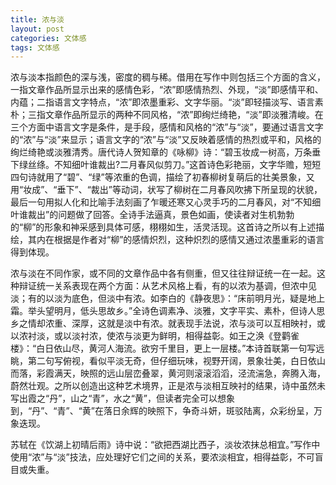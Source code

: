 ```yaml
---
title: 浓与淡
layout: post
categories: 文体感
tags: 文体感
---
```


浓与淡本指颜色的深与浅，密度的稠与稀。借用在写作中则包括三个方面的含义，一指文章作品所显示出来的感情色彩，“浓”即感情热烈、外现，“淡”即感情平和、内蕴；二指语言文字特点，“浓”即浓墨重彩、文字华丽。“淡”即轻描淡写、语言素朴；三指文章作品所显示的两种不同风格，“浓”即绚烂绮艳，“淡”即淡雅清峻。在三个方面中语言文字是条件，是手段，感情和风格的“浓”与“淡”，要通过语言文字的“浓”与“淡”来显示；语言文字的“浓”与“淡”又反映着感情的热烈或平和，风格的绚烂绮艳或淡雅清秀。唐代诗人贺知章的《咏柳》诗：“碧玉妆成一树高，万条垂下绿丝绦。不知细叶谁裁出?二月春风似剪刀。”这首诗色彩艳丽，文字华赡，短短四句诗就用了“碧”、“绿”等浓重的色调，描绘了初春柳树复萌后的壮美景象，又用“妆成”、“垂下”、“裁出”等动词，状写了柳树在二月春风吹拂下所呈现的状貌，最后一句用拟人化和比喻手法刻画了乍暖还寒又心灵手巧的二月春风，对“不知细叶谁裁出”的问题做了回答。全诗手法逼真，景色如画，使读者对生机勃勃的“柳”的形象和神采感到具体可感，栩栩如生，活灵活现。这首诗之所以有上述描绘，其内在根据是作者对“柳”的感情炽烈，这种炽烈的感情又通过浓墨重彩的语言得到体现。

浓与淡在不同作家，或不同的文章作品中各有侧重，但又往往辩证统一在一起。这种辩证统一关系表现在两个方面：从艺术风格上看，有的以浓为基调，但浓中见淡；有的以淡为底色，但淡中有浓。如李白的《静夜思》：“床前明月光，疑是地上霜。举头望明月，低头思故乡。”全诗色调素净、淡雅，文字平实、素朴，但诗人思乡之情却浓重、深厚，这就是淡中有浓。就表现手法说，浓与淡可以互相映衬，或以浓衬淡，或以淡衬浓，使浓与淡更为鲜明，相得益彰。如王之涣《登鹳雀楼》：“白日依山尽，黄河人海流。欲穷千里目，更上一层楼。”本诗首联第一句写远眺，第二句写俯视，看似平淡无奇，但仔细玩味，视野开阔，景象壮美，白日依山而落，彩霞满天，映照的远山层峦叠翠，黄河则滚滚滔滔，泾流湍急，奔腾入海，蔚然壮观。之所以创造出这种艺术境界，正是浓与淡相互映衬的结果，诗中虽然未写出霞之“丹”，山之“青”，水之“黄”，但读者完全可以想象到，“丹”、“青”、“黄”在落日余辉的映照下，争奇斗妍，斑驳陆离，众彩纷呈，万象迭现。

苏轼在《饮湖上初晴后雨》诗中说：“欲把西湖比西子，淡妆浓抹总相宜。”写作中使用“浓”与“淡”技法，应处理好它们之间的关系，要浓淡相宜，相得益彰，不可盲目或失重。 